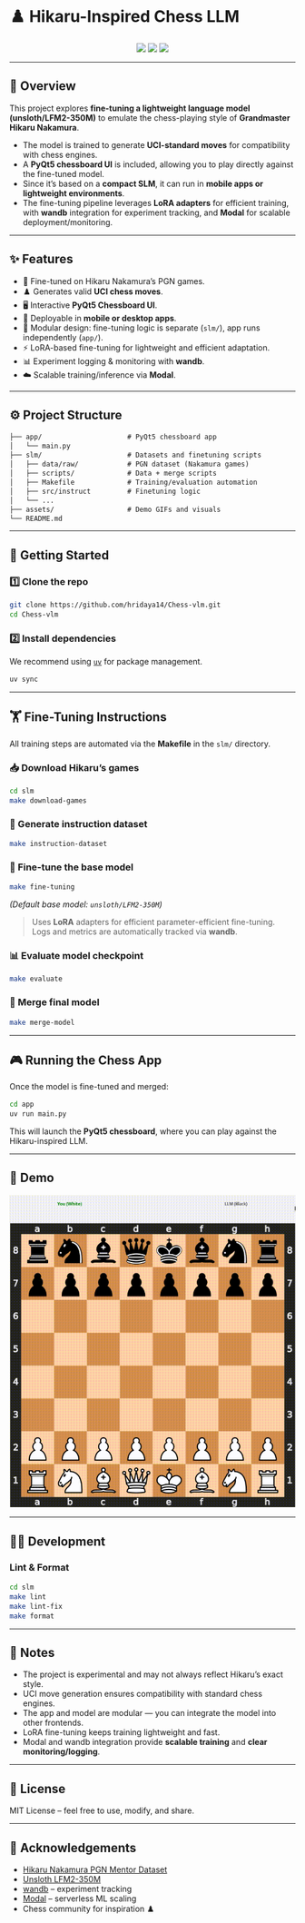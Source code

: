 # ♟️ Hikaru-Inspired Chess LLM  

<p align="center">
  <img src="https://img.shields.io/badge/model-unsloth%2FLFM2--350M-blue?style=flat-square" />
  <img src="https://img.shields.io/badge/UI-PyQt5-green?style=flat-square" />
  <img src="https://img.shields.io/badge/status-experimental-yellow?style=flat-square" />
</p>

---

## 📖 Overview  

This project explores **fine-tuning a lightweight language model (unsloth/LFM2-350M)** to emulate the chess-playing style of **Grandmaster Hikaru Nakamura**.  

- The model is trained to generate **UCI-standard moves** for compatibility with chess engines.  
- A **PyQt5 chessboard UI** is included, allowing you to play directly against the fine-tuned model.  
- Since it’s based on a **compact SLM**, it can run in **mobile apps or lightweight environments**.  
- The fine-tuning pipeline leverages **LoRA adapters** for efficient training, with **wandb** integration for experiment tracking, and **Modal** for scalable deployment/monitoring.  

---

## ✨ Features  

- 🎯 Fine-tuned on Hikaru Nakamura’s PGN games.  
- ♟️ Generates valid **UCI chess moves**.  
- 🖥️ Interactive **PyQt5 Chessboard UI**.  
- 📱 Deployable in **mobile or desktop apps**.  
- 🔧 Modular design: fine-tuning logic is separate (`slm/`), app runs independently (`app/`).  
- ⚡ LoRA-based fine-tuning for lightweight and efficient adaptation.  
- 📊 Experiment logging & monitoring with **wandb**.  
- ☁️ Scalable training/inference via **Modal**.  

---

## ⚙️ Project Structure  

```
├── app/                     # PyQt5 chessboard app
│   └── main.py
├── slm/                     # Datasets and finetuning scripts
│   ├── data/raw/            # PGN dataset (Nakamura games)
│   ├── scripts/             # Data + merge scripts
│   ├── Makefile             # Training/evaluation automation
│   ├── src/instruct         # Finetuning logic
│   └── ...
├── assets/                  # Demo GIFs and visuals
└── README.md
```

---

## 🚀 Getting Started  

### 1️⃣ Clone the repo  
```bash
git clone https://github.com/hridaya14/Chess-vlm.git
cd Chess-vlm
```

### 2️⃣ Install dependencies  

We recommend using [`uv`](https://github.com/astral-sh/uv) for package management.

```bash
uv sync
```

---

## 🏋️ Fine-Tuning Instructions  

All training steps are automated via the **Makefile** in the `slm/` directory.

### 📥 Download Hikaru’s games  

```bash
cd slm
make download-games
```

### 📝 Generate instruction dataset  

```bash
make instruction-dataset
```

### 🔧 Fine-tune the base model  

```bash
make fine-tuning
```

*(Default base model: `unsloth/LFM2-350M`)*  
> Uses **LoRA** adapters for efficient parameter-efficient fine-tuning.  
> Logs and metrics are automatically tracked via **wandb**.  

### 📊 Evaluate model checkpoint  

```bash
make evaluate
```

### 🔗 Merge final model  

```bash
make merge-model
```

---

## 🎮 Running the Chess App  

Once the model is fine-tuned and merged:

```bash
cd app
uv run main.py
```

This will launch the **PyQt5 chessboard**, where you can play against the Hikaru-inspired LLM.

---

## 🎥 Demo  

<p align="center">
  <img src="assets/demo.gif" width="600" alt="Demo of playing against the Hikaru LLM" />
</p>  

---

## 🧑‍💻 Development  

### Lint & Format  

```bash
cd slm
make lint
make lint-fix
make format
```

---

## 📌 Notes  

* The project is experimental and may not always reflect Hikaru’s exact style.  
* UCI move generation ensures compatibility with standard chess engines.  
* The app and model are modular — you can integrate the model into other frontends.  
* LoRA fine-tuning keeps training lightweight and fast.  
* Modal and wandb integration provide **scalable training** and **clear monitoring/logging**.  

---

## 📜 License  

MIT License – feel free to use, modify, and share.  

---

## 🙏 Acknowledgements  

* [Hikaru Nakamura PGN Mentor Dataset](https://www.pgnmentor.com/players/Nakamura.zip)  
* [Unsloth LFM2-350M](https://huggingface.co/unsloth/LFM2-350M)  
* [wandb](https://wandb.ai/) – experiment tracking  
* [Modal](https://modal.com/) – serverless ML scaling  
* Chess community for inspiration ♟️  
